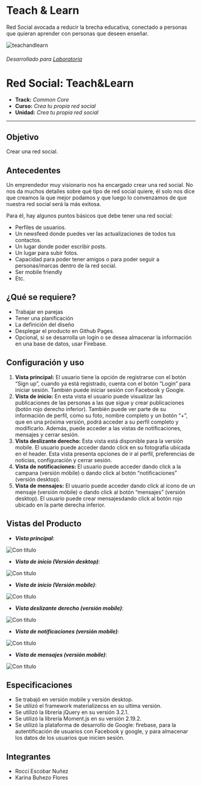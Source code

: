 # Teach & Learn

Red Social avocada a reducir la brecha educativa, conectado a personas que quieran aprender con personas que deseen enseñar.

![teachandlearn](https://user-images.githubusercontent.com/32303418/36363247-77df7026-1509-11e8-9168-1115046b5805.png)

###### Desarrollado para [Laboratoria](http://laboratoria.la)


# Red Social: Teach&Learn

* **Track:** _Common Core_
* **Curso:** _Crea tu propia red social_
* **Unidad:** _Crea tu propia red social_

***

## Objetivo
Crear una red social.

## Antecedentes
Un emprendedor muy visionario nos ha encargado crear una red social. No nos da muchos detalles sobre qué tipo de red social quiere, él solo nos dice que creamos la que mejor podamos y que luego lo convenzamos de que nuestra red social será la más exitosa.

Para él, hay algunos puntos básicos que debe tener una red social:

* Perfiles de usuarios.
* Un newsfeed donde puedes ver las actualizaciones de todos tus contactos.
* Un lugar donde poder escribir posts.
* Un lugar para subir fotos.
* Capacidad para poder tener amigos o para poder seguir a personas/marcas dentro de la red social.
* Ser mobile friendly
* Etc.

## ¿Qué se requiere?
* Trabajar en parejas
* Tener una planificación
* La definición del diseño
* Desplegar el producto en Github Pages.
* Opcional, si se desarrolla un login o se desea almacenar la información en una base de datos, usar Firebase.

## Configuración y uso
1. **Vista principal:** El usuario tiene la opción de registrarse con el botón “Sign up”, cuando ya está registrado, cuenta con el botón “Login” para iniciar sesión. También puede iniciar sesión con Facebook y Google.
2. **Vista de inicio:** En esta vista el usuario puede visualizar las publicaciones de las personas a las que sigue y crear publicaciones (botón rojo derecho inferior). También puede ver parte de su información de perfil, como su foto, nombre completo y un botón “+”, que en una próxima versión, podrá acceder a su perfil completo y modificarlo.
Además, puede acceder a las vistas de notificaciones, mensajes y cerrar sesión.
3. **Vista deslizante derecho:** Esta vista está disponible para la versión mobile. El usuario puede acceder dando click en su fotografía ubicada en el header. Esta vista presenta opciones de ir al perfil, preferencias de noticias, configuración y cerrar sesión.
4. **Vista de notificaciones:** El usuario puede acceder dando click a la campana (versión móbile) o dando click al botón “notificaciones” (versión desktop).
5. **Vista de mensajes:** El usuario puede acceder dando click al ícono de un mensaje (versión móbile) o dando click al botón “mensajes” (versión desktop). El usuario puede crear mensajesdando click al botón rojo ubicado en la parte derecha inferior.

## Vistas del Producto

* **_Vista principal_**:

![Con titulo](assets/docs/vista-principal.png "titulo")

* **_Vista de inicio (Versión desktop)_**:

![Con titulo](assets/docs/vista-inicio-dest.png "titulo")

* **_Vista de inicio (Versión mobile)_**:

![Con titulo](assets/docs/vista-inicio-mob.png "titulo")

* **_Vista deslizante derecho (versión mobile)_**:

![Con titulo](assets/docs/vista-deslizante.png "titulo")

* **_Vista de notificaciones (versión mobile)_**:

![Con titulo](assets/docs/vista-notif.png "titulo")

* **_Vista de mensajes (versión mobile)_**:

![Con titulo](assets/docs/vista-mensajes.png "titulo")

## Especificaciones
* Se trabajó en versión mobile y versión desktop.
* Se utilizó el framework materializecss en su ultima versión.
* Se utilizó la librería jQuery en su versión 3.2.1.
* Se utilizó la librería Moment.js en su versión 2.19.2.
* Se utilizó la plataforma de desarrollo de Google: firebase, para la autentificación de usuarios con Facebook y google, y para almacenar los datos de los usuarios que inicien sesión.

## Integrantes
* Rocci Escobar Nuñez
* Karina Buhezo Flores

